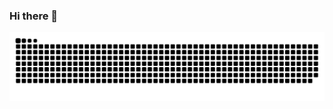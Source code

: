 ### Hi there 👋

![Alt](https://raw.githubusercontent.com/Platane/snk/output/github-contribution-grid-snake.svg)
